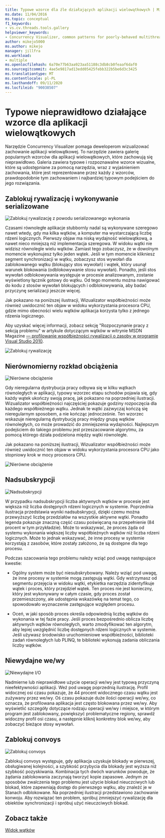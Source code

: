 ```yaml
---
title: Typowe wzorce dla źle działających aplikacji wielowątkowych | Microsoft Docs
ms.date: 11/04/2016
ms.topic: conceptual
f1_keywords:
- vs.cv.threads.tools.gallery
helpviewer_keywords:
- Concurrency Visualizer, common patterns for poorly-behaved multithreaded applications
author: mikejo5000
ms.author: mikejo
manager: jillfra
ms.workload:
- multiple
ms.openlocfilehash: 6a70e77b63aa923aa51188c3db8cb0feaaf6daf0
ms.sourcegitcommit: 4ae5e9817ad13edd05425febb322b5be6d3c3425
ms.translationtype: MT
ms.contentlocale: pl-PL
ms.lasthandoff: 09/11/2020
ms.locfileid: "90038507"
---
```

# <a name="common-patterns-for-poorly-behaved-multithreaded-applications"></a>Typowe nieprawidłowo działające wzorce dla aplikacji wielowątkowych

Narzędzie Concurrency Visualizer pomaga deweloperom wizualizować zachowanie aplikacji wielowątkowej. To narzędzie zawiera galerię popularnych wzorców dla aplikacji wielowątkowych, które zachowują się nieprawidłowo. Galeria zawiera typowe i rozpoznawalne wzorce wizualne, które są udostępniane za pomocą narzędzia, wraz z wyjaśnieniem zachowania, które jest reprezentowane przez każdy z wzorców, prawdopodobnie tym zachowaniem i najbardziej typowym podejściem do jego rozwiązania.

## <a name="lock-contention-and-serialized-execution"></a>Zablokuj rywalizację i wykonywanie serializowane

![Zablokuj rywalizację z powodu serializowanego wykonania](../profiling/media/lockcontention_serialized.png "LockContention_Serialized")

Czasami równoległe aplikacje stubbornly nadal są wykonywane szeregowo nawet wtedy, gdy ma kilka wątków, a komputer ma wystarczającą liczbę rdzeni logicznych. Pierwszy objaw ma niską wydajność wielowątkową, a nawet nieco mniejszą niż implementacja szeregowa. W widoku wątki nie widzisz równolegle wielu wątków. Zamiast tego zobaczysz, że w dowolnym momencie wykonujesz tylko jeden wątek. Jeśli w tym momencie klikniesz segment synchronizacji w wątku, zobaczysz stos wywołań dla zablokowanego wątku (blokujący stos wywołań) i wątek, który usunął warunek blokowania (odblokowywanie stosu wywołań). Ponadto, jeśli stos wywołań odblokowywania występuje w procesie analizowanym, zostanie wyświetlony łącznik gotowy do wątku. Od tego momentu można nawigować do kodu z stosów wywołań blokujących i odblokowywania, aby badać przyczynę serializacji jeszcze więcej.

Jak pokazano na poniższej ilustracji, Wizualizator współbieżności może również uwidocznić ten objaw w widoku wykorzystania procesora CPU, gdzie mimo obecności wielu wątków aplikacja korzysta tylko z jednego rdzenia logicznego.

Aby uzyskać więcej informacji, zobacz sekcję "Rozpoczynanie pracy z sekcją problemu" w artykule dotyczącym wątków w witrynie MSDN Magazine [— profilowanie współbieżności rywalizacji o zasoby w programie Visual Studio 2010](/archive/msdn-magazine/2010/june/msdn-magazine-thread-performance-resource-contention-concurrency-profiling-in-visual-studio-2010).

![Zablokuj rywalizację](../profiling/media/lockcontention_2.png "LockContention_2")

## <a name="uneven-workload-distribution"></a>Nierównomierny rozkład obciążenia

![Nierówne obciążenie](../profiling/media/unevenworkload_1.png "UnevenWorkLoad_1")

Gdy nieregularna dystrybucja pracy odbywa się w kilku wątkach równoległych w aplikacji, typowy wzorzec etapu schodów pojawia się, gdy każdy wątek ukończy swoją pracę, jak pokazano na poprzedniej ilustracji. Wizualizator współbieżności najczęściej pokazuje godziny rozpoczęcia dla każdego współbieżnego wątku. Jednak te wątki zazwyczaj kończą się nieregularnym sposobem, a nie kończąc jednocześnie. Ten wzorzec wskazuje nieregularną dystrybucję pracy między grupą wątków równoległych, co może prowadzić do zmniejszenia wydajności. Najlepszym podejściem do takiego problemu jest przeszacowanie algorytmu, za pomocą którego działa podzielona między wątki równoległe.

Jak pokazano na poniższej ilustracji, Wizualizator współbieżności może również uwidocznić ten objaw w widoku wykorzystania procesora CPU jako stopniowy krok w mocy procesora CPU.

![Nierówne obciążenie](../profiling/media/unevenworkload_2.png "UnevenWorkload_2")

## <a name="oversubscription"></a>Nadsubskrypcji

![Nadsubskrypcji](../profiling/media/oversubscription.png "Nadsubskrypcji")

W przypadku nadsubskrypcji liczba aktywnych wątków w procesie jest większa niż liczba dostępnych rdzeni logicznych w systemie. Poprzednia ilustracja przedstawia wyniki nadsubskrypcji, dzięki czemu można przewyższyć liczbę przedziałów na wszystkie aktywne wątki. Ponadto legenda pokazuje znaczną część czasu poświęcaną na przepełnienie (84 procent w tym przykładzie). Może to wskazywać, że proces żąda od systemu wykonania większej liczby współbieżnych wątków niż liczba rdzeni logicznych. Może to jednak wskazywać, że inne procesy w systemie korzystają z zasobów, które zostały założono, że są dostępne dla tego procesu.

Podczas szacowania tego problemu należy wziąć pod uwagę następujące kwestie:

- Ogólny system może być niesubskrybowany. Należy wziąć pod uwagę, że inne procesy w systemie mogą zastępują wątki. Gdy wstrzymasz od segmentu przejęcia w widoku wątki, etykietka narzędzia zidentyfikuje wątek i proces, który przejdzieł wątek. Ten proces nie jest konieczny, który jest wykonywany w całym czasie, gdy proces został przemieszczony, ale udostępnia wskazówkę na temat tego, co spowodowało wyznaczenie zastępujące względem procesu.

- Oceń, w jaki sposób proces określa odpowiednią liczbę wątków do wykonania w tej fazie pracy. Jeśli proces bezpośrednio oblicza liczbę aktywnych wątków równoległych, warto zmodyfikować ten algorytm, aby lepiej uwzględnić liczbę dostępnych rdzeni logicznych w systemie. Jeśli używasz środowisko uruchomieniowe współbieżności, biblioteki zadań równoległych lub PLINQ, te biblioteki wykonują zadania obliczania liczby wątków.

## <a name="inefficient-io"></a>Niewydajne we/wy

![Niewydajne I&#47;O](../profiling/media/inefficient_io.png "Inefficient_IO")

Nadmierne lub nieprawidłowe użycie operacji we/wy jest typową przyczyną nieefektywności aplikacji. Weź pod uwagę poprzednią ilustrację. Profil widocznej osi czasu pokazuje, że 44 procent widocznego czasu wątku jest zużywany przez we/wy. Oś czasu pokazuje duże ilości operacji we/wy, co oznacza, że profilowana aplikacja jest często blokowana przez we/wy. Aby wyświetlić szczegóły dotyczące rodzaju operacji we/wy i miejsce, w którym program jest zablokowany, powiększyć problematyczne regiony, sprawdź widoczny profil osi czasu, a następnie kliknij konkretny blok we/wy, aby zobaczyć bieżące stosy wywołań.

## <a name="lock-convoys"></a>Zablokuj convoys

![Zablokuj convoys](../profiling/media/lock_convoys.png "Lock_Convoys")

Zablokuj convoys występuje, gdy aplikacja uzyskuje blokady w pierwszej, obsługiwanej kolejności, a szybkość przybycia dla blokady jest wyższa niż szybkość pozyskiwania. Kombinacja tych dwóch warunków powoduje, że żądania zablokowania zaczynają tworzyć kopie zapasowe. Jednym ze sposobów zwalczenia tego problemu jest użycie blokad nieuczciwych lub blokad, które zapewniają dostęp do pierwszego wątku, aby znaleźć je w Stanach odblokowane. Na poprzedniej ilustracji przedstawiono zachowanie konwoju. Aby rozwiązać ten problem, spróbuj zmniejszyć rywalizację dla obiektów synchronizacji i spróbuj użyć nieuczciwych blokad.

## <a name="see-also"></a>Zobacz także

[Widok wątków](../profiling/threads-view-parallel-performance.md)